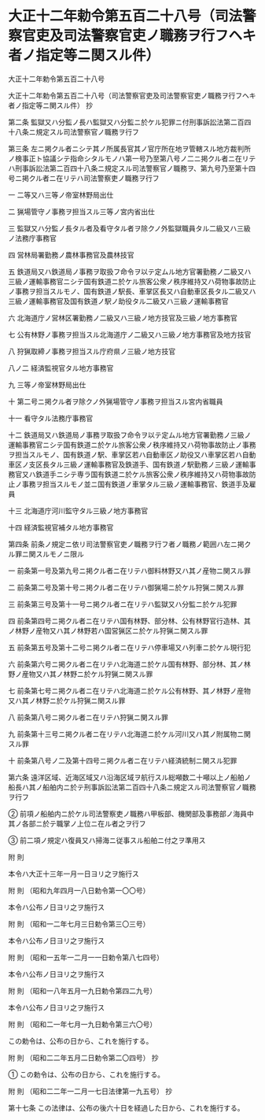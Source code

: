 # 大正十二年勅令第五百二十八号（司法警察官吏及司法警察官吏ノ職務ヲ行フヘキ者ノ指定等ニ関スル件）

大正十二年勅令第五百二十八号

大正十二年勅令第五百二十八号（司法警察官吏及司法警察官吏ノ職務ヲ行フヘキ者ノ指定等ニ関スル件） 抄

第二条 監獄又ハ分監ノ長ハ監獄又ハ分監ニ於ケル犯罪ニ付刑事訴訟法第二百四十八条ニ規定スル司法警察官ノ職務ヲ行フ

第三条 左ニ掲クル者ニシテ其ノ所属長官其ノ官庁所在地ヲ管轄スル地方裁判所ノ検事正ト協議シテ指命シタルモノハ第一号乃至第八号ノ二ニ掲クル者ニ在リテハ刑事訴訟法第二百四十八条ニ規定スル司法警察官ノ職務ヲ、第九号乃至第十四号ニ掲クル者ニ在リテハ司法警察吏ノ職務ヲ行フ

一 二等又ハ三等ノ帝室林野局出仕

二 猟場管守ノ事務ヲ担当スル三等ノ宮内省出仕

三 監獄又ハ分監ノ長タル者及看守タル者ヲ除クノ外監獄職員タル二級又ハ三級ノ法務庁事務官

四 営林局署勤務ノ農林事務官及農林技官

五 鉄道局又ハ鉄道局ノ事務ヲ取扱フ命令ヲ以テ定ムル地方官署勤務ノ二級又ハ三級ノ運輸事務官ニシテ国有鉄道ニ於ケル旅客公衆ノ秩序維持又ハ荷物事故防止ノ事務ヲ担当スルモノ、国有鉄道ノ駅長、車掌区長又ハ自動車区長タル二級又ハ三級ノ運輸事務官及国有鉄道ノ駅ノ助役タル二級又ハ三級ノ運輸事務官

六 北海道庁ノ営林区署勤務ノ二級又ハ三級ノ地方技官及三級ノ地方事務官

七 公有林野ノ事務ヲ担当スル北海道庁ノ二級又ハ三級ノ地方事務官及地方技官

八 狩猟取締ノ事務ヲ担当スル庁府県ノ三級ノ地方技官

八ノ二 経済監視官タル地方事務官

九 三等ノ帝室林野局出仕

十 第二号ニ掲クル者ヲ除クノ外猟場管守ノ事務ヲ担当スル宮内省職員

十一 看守タル法務庁事務官

十二 鉄道局又ハ鉄道局ノ事務ヲ取扱フ命令ヲ以テ定ムル地方官署勤務ノ三級ノ運輸事務官ニシテ国有鉄道ニ於ケル旅客公衆ノ秩序維持又ハ荷物事故防止ノ事務ヲ担当スルモノ、国有鉄道ノ駅、車掌区若ハ自動車区ノ助役又ハ車掌区若ハ自動車区ノ支区長タル三級ノ運輸事務官及鉄道手、国有鉄道ノ駅勤務ノ三級ノ運輸事務官又ハ鉄道手ニシテ専ラ国有鉄道ニ於ケル旅客公衆ノ秩序維持又ハ荷物事故防止ノ事務ヲ担当スルモノ並ニ国有鉄道ノ車掌タル三級ノ運輸事務官、鉄道手及雇員

十三 北海道庁河川監守タル三級ノ地方事務官

十四 経済監視官補タル地方事務官

第四条 前条ノ規定ニ依リ司法警察官吏ノ職務ヲ行フ者ノ職務ノ範囲ハ左ニ掲クル罪ニ関スルモノニ限ル

一 前条第一号及第九号ニ掲クル者ニ在リテハ御料林野又ハ其ノ産物ニ関スル罪

二 前条第二号及第十号ニ掲クル者ニ在リテハ御猟場ニ於ケル狩猟ニ関スル罪

三 前条第三号及第十一号ニ掲クル者ニ在リテハ監獄又ハ分監ニ於ケル犯罪

四 前条第四号ニ掲クル者ニ在リテハ国有林野、部分林、公有林野官行造林、其ノ林野ノ産物又ハ其ノ林野若ハ国営猟区ニ於ケル狩猟ニ関スル罪

五 前条第五号及第十二号ニ掲クル者ニ在リテハ停車場又ハ列車ニ於ケル現行犯

六 前条第六号ニ掲クル者ニ在リテハ北海道ニ於ケル国有林野、部分林、其ノ林野ノ産物又ハ其ノ林野ニ於ケル狩猟ニ関スル罪

七 前条第七号ニ掲クル者ニ在リテハ北海道ニ於ケル公有林野、其ノ林野ノ産物又ハ其ノ林野ニ於ケル狩猟ニ関スル罪

八 前条第八号ニ掲クル者ニ在リテハ狩猟ニ関スル罪

九 前条第十三号ニ掲クル者ニ在リテハ北海道ニ於ケル河川又ハ其ノ附属物ニ関スル罪

十 前条第八号ノ二及第十四号ニ掲クル者ニ在リテハ経済統制ニ関スル犯罪

第六条 遠洋区域、近海区域又ハ沿海区域ヲ航行スル総噸数二十噸以上ノ船舶ノ船長ハ其ノ船舶内ニ於テ刑事訴訟法第二百四十八条ニ規定スル司法警察官ノ職務ヲ行フ

② 前項ノ船舶内ニ於ケル司法警察吏ノ職務ハ甲板部、機関部及事務部ノ海員中其ノ各部ニ於テ職掌ノ上位ニ在ル者之ヲ行フ

③ 前二項ノ規定ハ復員又ハ掃海ニ従事スル船舶ニ付之ヲ準用ス

附 則

本令ハ大正十三年一月一日ヨリ之ヲ施行ス

附 則 （昭和九年四月一八日勅令第一〇〇号）

本令ハ公布ノ日ヨリ之ヲ施行ス

附 則 （昭和一二年七月三日勅令第三〇三号）

本令ハ公布ノ日ヨリ之ヲ施行ス

附 則 （昭和一五年一二月一一日勅令第八七四号）

本令ハ公布ノ日ヨリ之ヲ施行ス

附 則 （昭和一八年五月一九日勅令第四二九号）

本令ハ公布ノ日ヨリ之ヲ施行ス

附 則 （昭和二一年七月一九日勅令第三六〇号）

この勅令は、公布の日から、これを施行する。

附 則 （昭和二二年五月二日勅令第二〇四号） 抄

① この勅令は、公布の日から、これを施行する。

附 則 （昭和二二年一二月一七日法律第一九五号） 抄

第十七条 この法律は、公布の後六十日を経過した日から、これを施行する。
